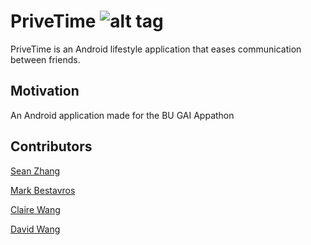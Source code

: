 # PriveTime ![alt tag](https://raw.githubusercontent.com/Freddie-V4/PriveTime----Appathon/master/app/src/main/res/drawable-hdpi/ic_launcher.png)

PriveTime is an Android lifestyle application that eases communication between friends.

## Motivation
An Android application made for the BU GAI Appathon

## Contributors

[Sean Zhang](https://github.com/puzzledsean)

[Mark Bestavros](https://github.com/Markouka)

[Claire Wang](https://github.com/clairew)

[David Wang](https://github.com/davidwang830)
